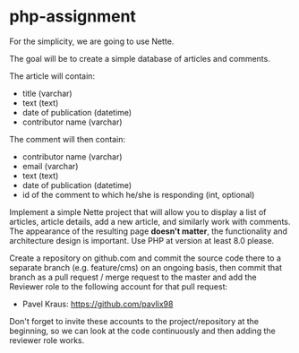 # php-assignment

For the simplicity, we are going to use Nette.


The goal will be to create a simple database of articles and comments.

The article will contain:
- title (varchar)
- text (text)
- date of publication (datetime)
- contributor name (varchar)

The comment will then contain:
- contributor name (varchar)
- email (varchar)
- text (text)
- date of publication (datetime)
- id of the comment to which he/she is responding (int, optional)

Implement a simple Nette project that will allow you to display a list of articles, article details, add a new article, and similarly work with comments. The appearance of the resulting page **doesn't matter**, the functionality and architecture design is important. Use PHP at version at least 8.0 please.

Create a repository on github.com and commit the source code there to a separate branch (e.g. feature/cms) on an ongoing basis, then commit that branch as a pull request / merge request to the master and add the Reviewer role to the following account for that pull request:


- Pavel Kraus: https://github.com/pavlix98

Don't forget to invite these accounts to the project/repository at the beginning, so we can look at the code continuously and then adding the reviewer role works. 
